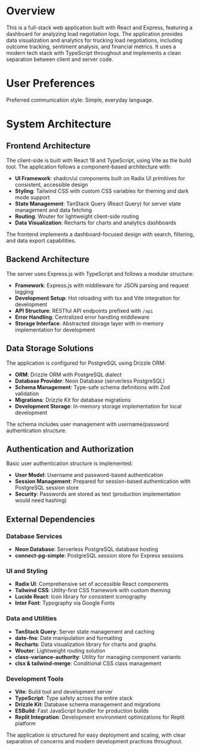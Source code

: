 # Overview

This is a full-stack web application built with React and Express, featuring a dashboard for analyzing load negotiation logs. The application provides data visualization and analytics for trucking load negotiations, including outcome tracking, sentiment analysis, and financial metrics. It uses a modern tech stack with TypeScript throughout and implements a clean separation between client and server code.

# User Preferences

Preferred communication style: Simple, everyday language.

# System Architecture

## Frontend Architecture
The client-side is built with React 18 and TypeScript, using Vite as the build tool. The application follows a component-based architecture with:

- **UI Framework**: shadcn/ui components built on Radix UI primitives for consistent, accessible design
- **Styling**: Tailwind CSS with custom CSS variables for theming and dark mode support
- **State Management**: TanStack Query (React Query) for server state management and data fetching
- **Routing**: Wouter for lightweight client-side routing
- **Data Visualization**: Recharts for charts and analytics dashboards

The frontend implements a dashboard-focused design with search, filtering, and data export capabilities.

## Backend Architecture
The server uses Express.js with TypeScript and follows a modular structure:

- **Framework**: Express.js with middleware for JSON parsing and request logging
- **Development Setup**: Hot reloading with tsx and Vite integration for development
- **API Structure**: RESTful API endpoints prefixed with `/api`
- **Error Handling**: Centralized error handling middleware
- **Storage Interface**: Abstracted storage layer with in-memory implementation for development

## Data Storage Solutions
The application is configured for PostgreSQL using Drizzle ORM:

- **ORM**: Drizzle ORM with PostgreSQL dialect
- **Database Provider**: Neon Database (serverless PostgreSQL)
- **Schema Management**: Type-safe schema definitions with Zod validation
- **Migrations**: Drizzle Kit for database migrations
- **Development Storage**: In-memory storage implementation for local development

The schema includes user management with username/password authentication structure.

## Authentication and Authorization
Basic user authentication structure is implemented:

- **User Model**: Username and password-based authentication
- **Session Management**: Prepared for session-based authentication with PostgreSQL session store
- **Security**: Passwords are stored as text (production implementation would need hashing)

## External Dependencies

### Database Services
- **Neon Database**: Serverless PostgreSQL database hosting
- **connect-pg-simple**: PostgreSQL session store for Express sessions

### UI and Styling
- **Radix UI**: Comprehensive set of accessible React components
- **Tailwind CSS**: Utility-first CSS framework with custom theming
- **Lucide React**: Icon library for consistent iconography
- **Inter Font**: Typography via Google Fonts

### Data and Utilities
- **TanStack Query**: Server state management and caching
- **date-fns**: Date manipulation and formatting
- **Recharts**: Data visualization library for charts and graphs
- **Wouter**: Lightweight routing solution
- **class-variance-authority**: Utility for managing component variants
- **clsx & tailwind-merge**: Conditional CSS class management

### Development Tools
- **Vite**: Build tool and development server
- **TypeScript**: Type safety across the entire stack
- **Drizzle Kit**: Database schema management and migrations
- **ESBuild**: Fast JavaScript bundler for production builds
- **Replit Integration**: Development environment optimizations for Replit platform

The application is structured for easy deployment and scaling, with clear separation of concerns and modern development practices throughout.